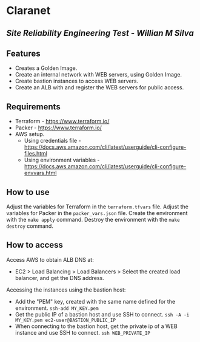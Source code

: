 # Claranet
## _Site Reliability Engineering Test - Willian M Silva_

## Features

- Creates a Golden Image.
- Create an internal network with WEB servers, using Golden Image.
- Create bastion instances to access WEB servers.
- Create an ALB with and register the WEB servers for public access.

## Requirements

- Terraform - https://www.terraform.io/
- Packer - https://www.terraform.io/
- AWS setup.
    - Using credentials file - https://docs.aws.amazon.com/cli/latest/userguide/cli-configure-files.html
    - Using environment variables - https://docs.aws.amazon.com/cli/latest/userguide/cli-configure-envvars.html


## How to use

Adjust the variables for Terraform in the `terraform.tfvars` file.
Adjust the variables for Packer in the `packer_vars.json` file.
Create the environment with the `make apply` command.
Destroy the environment with the `make destroy` command.

## How to access

Access AWS to obtain ALB DNS at:
- EC2 > Load Balancing > Load Balancers > Select the created load balancer, and get the DNS address.

Accessing the instances using the bastion host:
- Add the "PEM" key, created with the same name defined for the environment.
`ssh-add MY_KEY.pem`
- Get the public IP of a bastion host and use SSH to connect.
`ssh -A -i MY_KEY.pem ec2-user@BASTION_PUBLIC_IP`
- When connecting to the bastion host, get the private ip of a WEB instance and use SSH to connect.
`ssh WEB_PRIVATE_IP`
